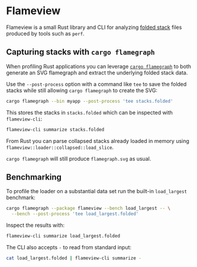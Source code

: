 # Flameview

Flameview is a small Rust library and CLI for analyzing [folded stack](https://github.com/brendangregg/FlameGraph#2-folded-stacks) files produced by tools such as `perf`.

## Capturing stacks with `cargo flamegraph`

When profiling Rust applications you can leverage [`cargo flamegraph`](https://github.com/flamegraph-rs/flamegraph) to both generate an SVG flamegraph and extract the underlying folded stack data.

Use the `--post-process` option with a command like `tee` to save the folded stacks while still allowing `cargo flamegraph` to create the SVG:

```bash
cargo flamegraph --bin myapp --post-process 'tee stacks.folded'
```

This stores the stacks in `stacks.folded` which can be inspected with `flameview-cli`:

```bash
flameview-cli summarize stacks.folded
```

From Rust you can parse collapsed stacks already loaded in memory using
`flameview::loader::collapsed::load_slice`.

`cargo flamegraph` will still produce `flamegraph.svg` as usual.

## Benchmarking

To profile the loader on a substantial data set run the built-in
`load_largest` benchmark:

```bash
cargo flamegraph --package flameview --bench load_largest -- \
  --bench --post-process 'tee load_largest.folded'
```

Inspect the results with:

```bash
flameview-cli summarize load_largest.folded
```

The CLI also accepts `-` to read from standard input:

```bash
cat load_largest.folded | flameview-cli summarize -
```
